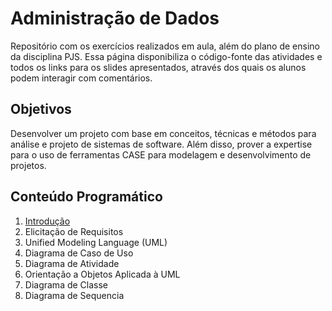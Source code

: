 # Administração de Dados

Repositório com os exercícios realizados em aula, além do plano de ensino da disciplina PJS. Essa página disponibiliza o código-fonte das atividades e todos os links para os slides apresentados, através dos quais os alunos podem interagir com comentários.

## Objetivos

Desenvolver um projeto com base em conceitos, técnicas e métodos para análise e projeto de sistemas de software. Além disso, prover a expertise para o uso de ferramentas CASE para modelagem e desenvolvimento de projetos.

## Conteúdo Programático

1. [Introdução](https://docs.google.com/presentation/d/10c-oTivpq483amlPNvE8ZTDwLrSmrIpzgN5dw-wFBlk/edit?usp=sharing)
2. Elicitação de Requisitos
3. Unified Modeling Language (UML)
4. Diagrama de Caso de Uso
5. Diagrama de Atividade
6. Orientação a Objetos Aplicada à UML
7. Diagrama de Classe
8. Diagrama de Sequencia
